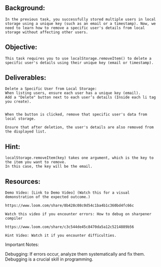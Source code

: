 ## Background:

    In the previous task, you successfully stored multiple users in local storage using a unique key (such as an email or a timestamp). Now, we need to learn how to remove a specific user's details from local storage without affecting other users.



## Objective:

    This task requires you to use localStorage.removeItem() to delete a specific user's details using their unique key (email or timestamp).

## Deliverables:

    Delete a Specific User from Local Storage:
    When listing users, ensure each user has a unique key (email).
    Add a "Delete" button next to each user’s details (Inside each li tag you create).


    When the button is clicked, remove that specific user's data from local storage.

    Ensure that after deletion, the user's details are also removed from the displayed list.


## Hint:

    localStorage.removeItem(key) takes one argument, which is the key to the item you want to remove.
    In this case, the key will be the email.


## Resources:

    Demo Video: [Link to Demo Video] (Watch this for a visual demonstration of the expected outcome.)

    https://www.loom.com/share/8b428c08c0d54c1ba4b1c360bd4fc66c

    Watch this video if you encounter errors: How to debug on sharpener compiler

    https://www.loom.com/share/c3c544de45c8470da5a12c5214889b56
    
    Hint Video: Watch it if you encounter difficulties.




Important Notes:

Debugging: If errors occur, analyze them systematically and fix them. Debugging is a crucial skill in programming.